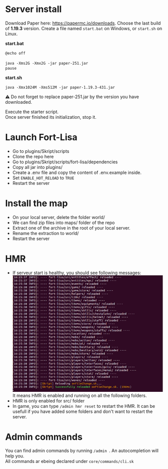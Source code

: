 # Server install

Download Paper here: https://papermc.io/downloads. Choose the last build of **1.19.3** version.
Create a file named `start.bat` on Windows, or `start.sh` on Linux.

**start.bat**
```
@echo off

java -Xms2G -Xmx2G -jar paper-251.jar
pause
```
**start.sh**
```
java -Xmx1024M -Xms512M -jar paper-1.19.3-431.jar
```

⚠️ Do not forget to replace paper-251.jar by the version you have downloaded.

Execute the starter script.  
Once server finished its initialization, stop it.

# Launch Fort-Lisa
- Go to plugins/Skript/scripts
- Clone the repo here
- Go to plugins/Skript/scripts/fort-lisa/dependencies
- Copy all jar into plugins/
- Create a .env file and copy the content of .env.example inside.
- Set `ENABLE_HOT_RELOAD` to `TRUE`
- Restart the server

# Install the map
- On your local server, delete the folder world/
- We can find zip files into maps/ folder of the repo
- Extract one of the archive in the root of your local server.
- Rename the extraction to world/
- Restart the server 

# HMR
- If serveur start is healthy, you should see following messages:
![Healthy server startup](./doc/images/healthy_server_startup.png)
It means HMR is enabled and running on all the following folders.
- HMR is only enabled for src/ folder
- In game, you can type `/admin hmr reset` to restart the HMR. It can be usefull if you have added some folders and don't want to restart the server.

# Admin commands
You can find admin commands by running `/admin `. An autocompletion will help you.  
All commands ar ebeing declared under `core/commands/cli.sk`